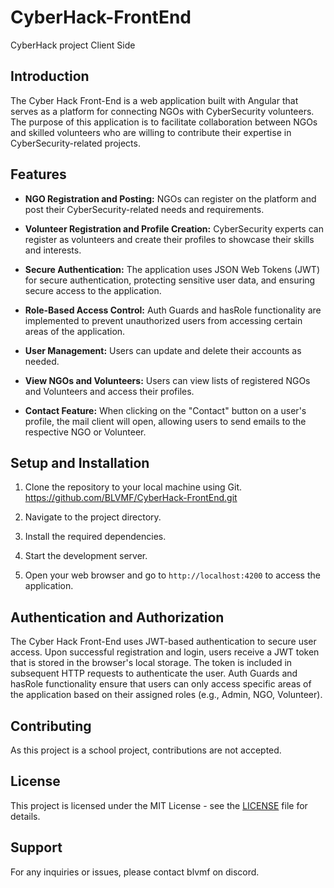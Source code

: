 # CyberHack-FrontEnd
CyberHack project Client Side 

## Introduction

The Cyber Hack Front-End is a web application built with Angular that serves as a platform for connecting NGOs with CyberSecurity volunteers. The purpose of this application is to facilitate collaboration between NGOs and skilled volunteers who are willing to contribute their expertise in CyberSecurity-related projects.

## Features

- **NGO Registration and Posting:** NGOs can register on the platform and post their CyberSecurity-related needs and requirements.

- **Volunteer Registration and Profile Creation:** CyberSecurity experts can register as volunteers and create their profiles to showcase their skills and interests.

- **Secure Authentication:** The application uses JSON Web Tokens (JWT) for secure authentication, protecting sensitive user data, and ensuring secure access to the application.

- **Role-Based Access Control:** Auth Guards and hasRole functionality are implemented to prevent unauthorized users from accessing certain areas of the application.

- **User Management:** Users can update and delete their accounts as needed.

- **View NGOs and Volunteers:** Users can view lists of registered NGOs and Volunteers and access their profiles.

- **Contact Feature:** When clicking on the "Contact" button on a user's profile, the mail client will open, allowing users to send emails to the respective NGO or Volunteer.

## Setup and Installation

1. Clone the repository to your local machine using Git. https://github.com/BLVMF/CyberHack-FrontEnd.git


2. Navigate to the project directory.


3. Install the required dependencies.


4. Start the development server.


5. Open your web browser and go to `http://localhost:4200` to access the application.

## Authentication and Authorization

The Cyber Hack Front-End uses JWT-based authentication to secure user access. Upon successful registration and login, users receive a JWT token that is stored in the browser's local storage. The token is included in subsequent HTTP requests to authenticate the user. Auth Guards and hasRole functionality ensure that users can only access specific areas of the application based on their assigned roles (e.g., Admin, NGO, Volunteer).

## Contributing

As this project is a school project, contributions are not accepted.

## License

This project is licensed under the MIT License - see the [LICENSE](LICENSE) file for details.

## Support

For any inquiries or issues, please contact blvmf on discord.



